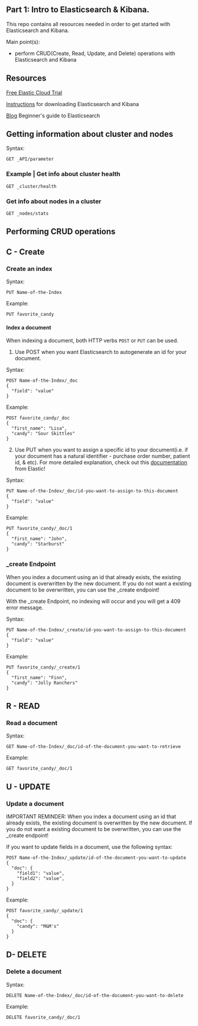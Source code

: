 ## Part 1: Intro to Elasticsearch & Kibana.


This repo contains all resources needed in order to get started with Elasticsearch and Kibana.

Main point(s):

- perform CRUD(Create, Read, Update, and Delete) operations with Elasticsearch and Kibana

## Resources

[Free Elastic Cloud Trial](https://ela.st/elastic-beginners)


[Instructions](https://dev.to/elastic/downloading-elasticsearch-and-kibana-macos-linux-and-windows-1mmo) for downloading Elasticsearch and Kibana


[Blog](https://dev.to/lisahjung/beginner-s-guide-to-elasticsearch-4j2k) Beginner's guide to Elasticsearch


## Getting information about cluster and nodes
Syntax: 
```
GET _API/parameter
```
### Example | Get info about cluster health
```
GET _cluster/health
```

### Get info about nodes in a cluster
```
GET _nodes/stats
```

## Performing CRUD operations

## C - Create
### Create an index
Syntax:
```
PUT Name-of-the-Index
```
Example:
```
PUT favorite_candy
```

#### Index a document
When indexing a document, both HTTP verbs `POST` or `PUT` can be used. 

1) Use POST when you want Elasticsearch to autogenerate an id for your document. 

Syntax:
```
POST Name-of-the-Index/_doc
{
  "field": "value"
}
````
Example:
```
POST favorite_candy/_doc
{
  "first_name": "Lisa",
  "candy": "Sour Skittles"
}
```

2) Use PUT when you want to assign a specific id to your document(i.e. if your document has a natural identifier - purchase order number, patient id, & etc).
For more detailed explanation, check out this [documentation](https://www.elastic.co/guide/en/elasticsearch/guide/current/index-doc.html) from Elastic! 

Syntax:
```
PUT Name-of-the-Index/_doc/id-you-want-to-assign-to-this-document
{
  "field": "value"
}
```
Example:
```
PUT favorite_candy/_doc/1
{
  "first_name": "John",
  "candy": "Starburst"
}
```

### _create Endpoint
When you index a document using an id that already exists, the existing document is overwritten by the new document. 
If you do not want a existing document to be overwritten, you can use the _create endpoint! 

With the _create Endpoint, no indexing will occur and you will get a 409 error message. 

Syntax:
```
PUT Name-of-the-Index/_create/id-you-want-to-assign-to-this-document
{
  "field": "value"
}
```
Example:
```
PUT favorite_candy/_create/1
{
  "first_name": "Finn",
  "candy": "Jolly Ranchers"
}
```


## R - READ
### Read a document 
Syntax:
```
GET Name-of-the-Index/_doc/id-of-the-document-you-want-to-retrieve
```
Example:
```
GET favorite_candy/_doc/1
```

## U - UPDATE
### Update a document

IMPORTANT REMINDER: When you index a document using an id that already exists, the existing document is overwritten by the new document. 
If you do not want a existing document to be overwritten, you can use the _create endpoint! 

If you want to update fields in a document, use the following syntax:
```
POST Name-of-the-Index/_update/id-of-the-document-you-want-to-update
{
  "doc": {
    "field1": "value",
    "field2": "value",
  }
} 
```
Example:
```
POST favorite_candy/_update/1
{
  "doc": {
    "candy": "M&M's"
  }
}
```

## D- DELETE
### Delete a document

Syntax:
```
DELETE Name-of-the-Index/_doc/id-of-the-document-you-want-to-delete
```
Example:
```
DELETE favorite_candy/_doc/1
```





